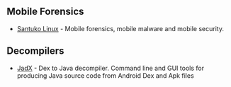 
## Mobile Forensics
- [Santuko Linux](https://santoku-linux.com) - Mobile forensics, mobile malware and mobile security.

## Decompilers
- [JadX](https://github.com/skylot/jadx) - Dex to Java decompiler. Command line and GUI tools for producing Java source code from Android Dex and Apk files

